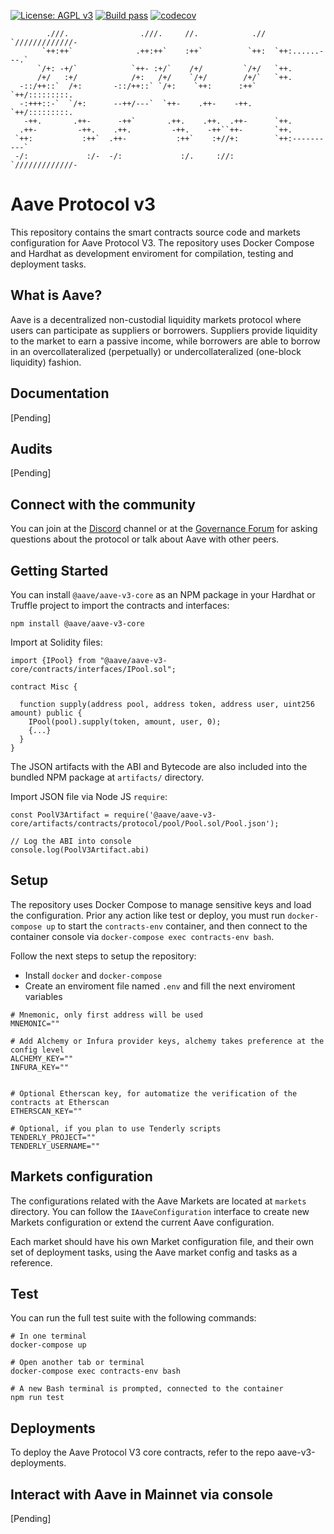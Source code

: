 [![License: AGPL v3](https://img.shields.io/badge/License-AGPL%20v3-blue.svg)](https://www.gnu.org/licenses/agpl-3.0)
[![Build pass](https://github.com/aave/aave-v3-core/actions/workflows/node.js.yml/badge.svg)](https://github.com/aave/aave-v3-core/actions/workflows/node.js.yml)
[![codecov](https://codecov.io/gh/aave/aave-v3-core/branch/master/graph/badge.svg?token=U50KN38G67)](https://codecov.io/gh/aave/aave-v3-core)
```
        .///.                .///.     //.            .//  `/////////////-
       `++:++`              .++:++`    :++`          `++:  `++:......---.`
      `/+: -+/`            `++- :+/`    /+/         `/+/   `++.
      /+/   :+/            /+:   /+/    `/+/        /+/`   `++.
  -::/++::`  /+:       -::/++::` `/+:    `++:      :++`    `++/:::::::::.
  -:+++::-`  `/+:      --++/---`  `++-    .++-    -++.     `++/:::::::::.
   -++.       .++-      -++`       .++.    .++.  .++-      `++.
  .++-         -++.    .++.         -++.    -++``++-       `++.
 `++:           :++`  .++-           :++`    :+//+:        `++:----------`
 -/:             :/-  -/:             :/.     ://:         `/////////////-
```

# Aave Protocol v3

This repository contains the smart contracts source code and markets configuration for Aave Protocol V3. The repository uses Docker Compose and Hardhat as development enviroment for compilation, testing and deployment tasks.

## What is Aave?

Aave is a decentralized non-custodial liquidity markets protocol where users can participate as suppliers or borrowers. Suppliers provide liquidity to the market to earn a passive income, while borrowers are able to borrow in an overcollateralized (perpetually) or undercollateralized (one-block liquidity) fashion.

## Documentation

[Pending]

## Audits

[Pending]

## Connect with the community

You can join at the [Discord](http://aave.com/discord) channel or at the [Governance Forum](https://governance.aave.com/) for asking questions about the protocol or talk about Aave with other peers.

## Getting Started

You can install `@aave/aave-v3-core` as an NPM package in your Hardhat or Truffle project to import the contracts and interfaces:

`npm install @aave/aave-v3-core`

Import at Solidity files:

```
import {IPool} from "@aave/aave-v3-core/contracts/interfaces/IPool.sol";

contract Misc {

  function supply(address pool, address token, address user, uint256 amount) public {
    IPool(pool).supply(token, amount, user, 0);
    {...}
  }
}
```

The JSON artifacts with the ABI and Bytecode are also included into the bundled NPM package at `artifacts/` directory.

Import JSON file via Node JS `require`:

```
const PoolV3Artifact = require('@aave/aave-v3-core/artifacts/contracts/protocol/pool/Pool.sol/Pool.json');

// Log the ABI into console
console.log(PoolV3Artifact.abi)
```

## Setup

The repository uses Docker Compose to manage sensitive keys and load the configuration. Prior any action like test or deploy, you must run `docker-compose up` to start the `contracts-env` container, and then connect to the container console via `docker-compose exec contracts-env bash`.

Follow the next steps to setup the repository:

- Install `docker` and `docker-compose`
- Create an enviroment file named `.env` and fill the next enviroment variables

```
# Mnemonic, only first address will be used
MNEMONIC=""

# Add Alchemy or Infura provider keys, alchemy takes preference at the config level
ALCHEMY_KEY=""
INFURA_KEY=""


# Optional Etherscan key, for automatize the verification of the contracts at Etherscan
ETHERSCAN_KEY=""

# Optional, if you plan to use Tenderly scripts
TENDERLY_PROJECT=""
TENDERLY_USERNAME=""

```

## Markets configuration

The configurations related with the Aave Markets are located at `markets` directory. You can follow the `IAaveConfiguration` interface to create new Markets configuration or extend the current Aave configuration.

Each market should have his own Market configuration file, and their own set of deployment tasks, using the Aave market config and tasks as a reference.

## Test

You can run the full test suite with the following commands:

```
# In one terminal
docker-compose up

# Open another tab or terminal
docker-compose exec contracts-env bash

# A new Bash terminal is prompted, connected to the container
npm run test
```

## Deployments

To deploy the Aave Protocol V3 core contracts, refer to the repo aave-v3-deployments.

## Interact with Aave in Mainnet via console

[Pending]